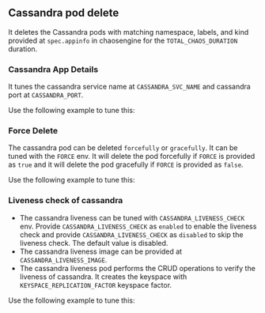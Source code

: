 ## Cassandra pod delete

It deletes the Cassandra pods with matching namespace, labels, and kind provided at `spec.appinfo` in chaosengine for the `TOTAL_CHAOS_DURATION` duration. 

### Cassandra App Details

It tunes the cassandra service name at `CASSANDRA_SVC_NAME` and cassandra port at `CASSANDRA_PORT`. 

Use the following example to tune this:
<references to the sample manifest>

### Force Delete

The cassandra pod can be deleted `forcefully` or `gracefully`. It can be tuned with the `FORCE` env. It will delete the pod forcefully if `FORCE` is provided as `true` and it will delete the pod gracefully if `FORCE` is provided as `false`.

Use the following example to tune this:
<references to the sample manifest>

### Liveness check of cassandra

- The cassandra liveness can be tuned with `CASSANDRA_LIVENESS_CHECK` env. Provide `CASSANDRA_LIVENESS_CHECK` as `enabled` to enable the liveness check and provide `CASSANDRA_LIVENESS_CHECK` as `disabled` to skip the liveness check. The default value is disabled.
- The cassandra liveness image can be provided at `CASSANDRA_LIVENESS_IMAGE`.
- The cassandra liveness pod performs the CRUD operations to verify the liveness of cassandra. It creates the keyspace with `KEYSPACE_REPLICATION_FACTOR` keyspace factor.

Use the following example to tune this:
<references to the sample manifest>
